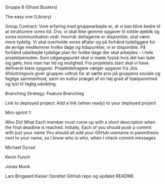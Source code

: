 Gruppe 6 (Ghost Busters)

The easy one (Library)

Group Contract:
Vore erfaring med gruppearbejde er, at vi kan blive bedre til at strukturere vores tid. 
Dvs. vi skal ikke gemme opgaver til sidste øjeblik og vores kommunikation vedr. hvornår deltagerne er disponible, skal være mere tydelig.
Vi skal overholde vores aftaler og på forhånd tydeliggøre for de øvrige medlemmer hvilke dage og tidspunkter, vi  er disponible. 
På forhånd udarbejde tydelige plan for hvilke dage der skal arbejdes – i hele projektperioden.
Som udgangspunkt skal vi møde fysisk hvis det kan lade sig gøre; hvis man har tid og mulighed.
Fra projektets start skal vi have defineret klare opgaver. Projektdeltagere vælger opgaver fra Jira.
Afslutningsvis giver gruppen udtryk for at sætte pris på gruppens sociale og faglige sammenhold, samt en kultur præget af en høj grad af hjælpsomhed og lyst til faglig udvikling. 
 

Branching Strategy:
Feature Branching

Link to deployed project:
Add a link (when ready) to your deployed project

Mini-sprint 1:



Who Did What
Each member must come up with a short description when the final deadline is reached. Initially, Each of you should push a commit with just your name You should all add your GitHub usename in parenthesis next to your name, so I know who is who, when I check commit messages

Michael Dyvad

Kevin Funch

Jonas Munk

Lars Brogaard Kaiser
Oprettet GitHub repo og updatet README
